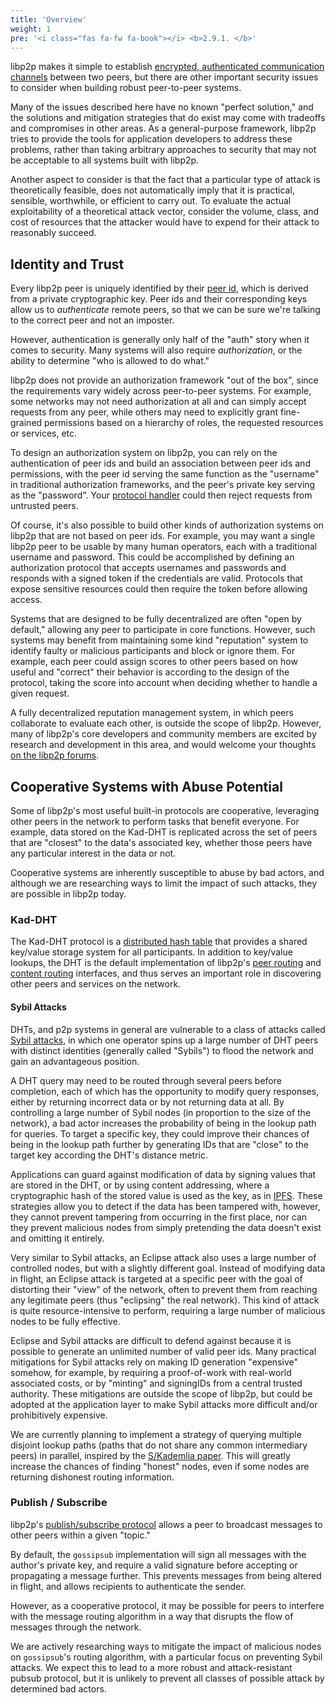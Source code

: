 ```yaml
---
title: 'Overview'
weight: 1
pre: '<i class="fas fa-fw fa-book"></i> <b>2.9.1. </b>'
---
```


libp2p makes it simple to establish [encrypted, authenticated communication
channels](../secure-comms/) between two peers, but there are other important
security issues to consider when building robust peer-to-peer systems.

Many of the issues described here have no known "perfect solution," and the
solutions and mitigation strategies that do exist may come with tradeoffs and
compromises in other areas. As a general-purpose framework, libp2p tries to
provide the tools for application developers to address these problems, rather
than taking arbitrary approaches to security that may not be acceptable to all
systems built with libp2p.

Another aspect to consider is that the fact that a particular type of attack is
theoretically feasible, does not automatically imply that it is practical,
sensible, worthwhile, or efficient to carry out. To evaluate the actual
exploitability of a theoretical attack vector, consider the volume, class, and
cost of resources that the attacker would have to expend for their attack to
reasonably succeed.

## Identity and Trust

Every libp2p peer is uniquely identified by their [peer id](../peer-id/), which
is derived from a private cryptographic key. Peer ids and their corresponding
keys allow us to _authenticate_ remote peers, so that we can be sure we're
talking to the correct peer and not an imposter.

However, authentication is generally only half of the "auth" story when it comes
to security. Many systems will also require _authorization_, or the ability to
determine "who is allowed to do what."

libp2p does not provide an authorization framework "out of the box", since the
requirements vary widely across peer-to-peer systems. For example, some networks
may not need authorization at all and can simply accept requests from any peer,
while others may need to explicitly grant fine-grained permissions based on a
hierarchy of roles, the requested resources or services, etc.

To design an authorization system on libp2p, you can rely on the authentication
of peer ids and build an association between peer ids and permissions, with the
peer id serving the same function as the "username" in traditional authorization
frameworks, and the peer's private key serving as the "password". Your [protocol
handler](../protocols/) could then reject requests from untrusted peers.

Of course, it's also possible to build other kinds of authorization systems on
libp2p that are not based on peer ids. For example, you may want a single libp2p
peer to be usable by many human operators, each with a traditional username and
password. This could be accomplished by defining an authorization protocol that
accepts usernames and passwords and responds with a signed token if the
credentials are valid. Protocols that expose sensitive resources could then
require the token before allowing access.

Systems that are designed to be fully decentralized are often "open by default,"
allowing any peer to participate in core functions. However, such systems may
benefit from maintaining some kind "reputation" system to identify faulty or
malicious participants and block or ignore them. For example, each peer could
assign scores to other peers based on how useful and "correct" their behavior is
according to the design of the protocol, taking the score into account when
deciding whether to handle a given request.

A fully decentralized reputation management system, in which peers collaborate
to evaluate each other, is outside the scope of libp2p. However, many of
libp2p's core developers and community members are excited by research and
development in this area, and would welcome your thoughts [on the libp2p
forums](https://discuss.libp2p.io).

## Cooperative Systems with Abuse Potential

Some of libp2p's most useful built-in protocols are cooperative, leveraging
other peers in the network to perform tasks that benefit everyone. For example,
data stored on the Kad-DHT is replicated across the set of peers that are
"closest" to the data's associated key, whether those peers have any particular
interest in the data or not.

Cooperative systems are inherently susceptible to abuse by bad actors, and
although we are researching ways to limit the impact of such attacks, they are
possible in libp2p today.


### Kad-DHT

The Kad-DHT protocol is a [distributed hash table][glossary-dht] that provides a
shared key/value storage system for all participants. In addition to key/value
lookups, the DHT is the default implementation of libp2p's [peer
routing][concepts-peer-routing] and [content routing][concepts-content-routing]
interfaces, and thus serves an important role in discovering other peers and
services on the network.

#### Sybil Attacks

DHTs, and p2p systems in general are vulnerable to a class of attacks called
[Sybil attacks][wikipedia-sybil], in which one operator spins up a large number
of DHT peers with distinct identities (generally called "Sybils") to flood the
network and gain an advantageous position.

A DHT query may need to be routed through several peers before completion, each
of which has the opportunity to modify query responses, either by returning
incorrect data or by not returning data at all. By controlling a large number of
Sybil nodes (in proportion to the size of the network), a bad actor increases
the probability of being in the lookup path for queries. To target a specific
key, they could improve their chances of being in the lookup path further by
generating IDs that are "close" to the target key according the DHT's distance
metric.

Applications can guard against modification of data by signing values that are
stored in the DHT, or by using content addressing, where a cryptographic hash of
the stored value is used as the key, as in [IPFS](https://ipfs.io). These
strategies allow you to detect if the data has been tampered with, however, they
cannot prevent tampering from occurring in the first place, nor can they prevent
malicious nodes from simply pretending the data doesn't exist and omitting it
entirely.

Very similar to Sybil attacks, an Eclipse attack also uses a large number of
controlled nodes, but with a slightly different goal. Instead of modifying data
in flight, an Eclipse attack is targeted at a specific peer with the goal of
distorting their "view" of the network, often to prevent them from reaching any
legitimate peers (thus "eclipsing" the real network). This kind of attack is
quite resource-intensive to perform, requiring a large number of malicious nodes
to be fully effective.

Eclipse and Sybil attacks are difficult to defend against because it is possible
to generate an unlimited number of valid peer ids. Many practical mitigations
for Sybil attacks rely on making ID generation "expensive" somehow, for example,
by requiring a proof-of-work with real-world associated costs, or by "minting"
and signingIDs from a central trusted authority. These mitigations are outside
the scope of libp2p, but could be adopted at the application layer to make Sybil
attacks more difficult and/or prohibitively expensive.

We are currently planning to implement a strategy of querying multiple disjoint
lookup paths (paths that do not share any common intermediary peers) in
parallel, inspired by the [S/Kademlia paper][paper-s-kademlia]. This will
greatly increase the chances of finding "honest" nodes, even if some nodes are
returning dishonest routing information.

### Publish / Subscribe

libp2p's [publish/subscribe protocol](../publish-subscribe/) allows a peer to
broadcast messages to other peers within a given "topic." 

By default, the `gossipsub` implementation will sign all messages with the
author's private key, and require a valid signature before accepting or
propagating a message further. This prevents messages from being altered in
flight, and allows recipients to authenticate the sender.

However, as a cooperative protocol, it may be possible for peers to interfere
with the message routing algorithm in a way that disrupts the flow of messages
through the network. 

We are actively researching ways to mitigate the impact of malicious nodes on
`gossipsub`'s routing algorithm, with a particular focus on preventing Sybil
attacks. We expect this to lead to a more robust and attack-resistant pubsub
protocol, but it is unlikely to prevent all classes of possible attack by
determined bad actors.



[glossary-dht]: ../reference/glossary/#dht
[concepts-peer-routing]: ../peer-routing/
[concepts-content-routing]: ../content-routing/
[wikipedia-sybil]: https://en.wikipedia.org/wiki/Sybil_attack
[paper-s-kademlia]: https://telematics.tm.kit.edu/publications/Files/267/SKademlia_2007.pdf
